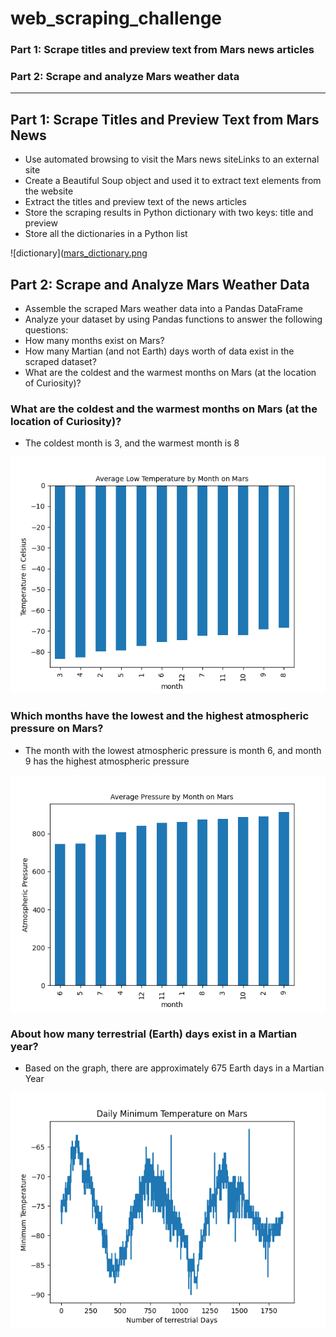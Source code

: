 # web_scraping_challenge

### Part 1: Scrape titles and preview text from Mars news articles

### Part 2: Scrape and analyze Mars weather data


---


## Part 1: Scrape Titles and Preview Text from Mars News

- Use automated browsing to visit the Mars news siteLinks to an external site
- Create a Beautiful Soup object and used it to extract text elements from the website
- Extract the titles and preview text of the news articles
- Store the scraping results in Python dictionary with two keys: title and preview
- Store all the dictionaries in a Python list

![dictionary]([mars_dictionary.png](https://github.com/caitlin-hartley/web_scraping_challenge/blob/main/output/mars_dictionary.png)

## Part 2: Scrape and Analyze Mars Weather Data

- Assemble the scraped Mars weather data into a Pandas DataFrame
- Analyze your dataset by using Pandas functions to answer the following questions:
- How many months exist on Mars?
- How many Martian (and not Earth) days worth of data exist in the scraped dataset?
- What are the coldest and the warmest months on Mars (at the location of Curiosity)?
  
### What are the coldest and the warmest months on Mars (at the location of Curiosity)? 
 - The coldest month is 3, and the warmest month is 8

![temp](https://github.com/caitlin-hartley/web_scraping_challenge/blob/main/output/avg_low_temp_sorted.png)

### Which months have the lowest and the highest atmospheric pressure on Mars?
- The month with the lowest atmospheric pressure is month 6, and month 9 has the highest atmospheric pressure

![pressure](https://github.com/caitlin-hartley/web_scraping_challenge/blob/main/output/avg_pressure.png)

### About how many terrestrial (Earth) days exist in a Martian year?
- Based on the graph, there are approximately 675 Earth days in a Martian Year
  
![earth days](https://github.com/caitlin-hartley/web_scraping_challenge/blob/main/output/daily_min_temp.png)
